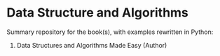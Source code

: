 # Data Structure and Algorithms

Summary repository for the book(s), with examples rewritten in Python:

1. Data Structures and Algorithms Made Easy (Author)
